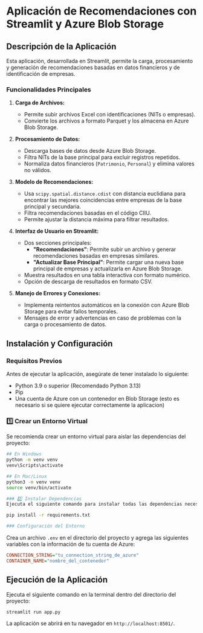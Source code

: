 # Aplicación de Recomendaciones con Streamlit y Azure Blob Storage


## Descripción de la Aplicación

Esta aplicación, desarrollada en Streamlit, permite la carga, procesamiento y generación de recomendaciones basadas en datos financieros y de identificación de empresas.

### Funcionalidades Principales

1. **Carga de Archivos:**

   - Permite subir archivos Excel con identificaciones (NITs o empresas).
   - Convierte los archivos a formato Parquet y los almacena en Azure Blob Storage.

2. **Procesamiento de Datos:**

   - Descarga bases de datos desde Azure Blob Storage.
   - Filtra NITs de la base principal para excluir registros repetidos.
   - Normaliza datos financieros (`Patrimonio`, `Personal`) y elimina valores no válidos.

3. **Modelo de Recomendaciones:**

   - Usa `scipy.spatial.distance.cdist` con distancia euclidiana para encontrar las mejores coincidencias entre empresas de la base principal y secundaria.
   - Filtra recomendaciones basadas en el código CIIU.
   - Permite ajustar la distancia máxima para filtrar resultados.

4. **Interfaz de Usuario en Streamlit:**

   - Dos secciones principales:
     - **"Recomendaciones"**: Permite subir un archivo y generar recomendaciones basadas en empresas similares.
     - **"Actualizar Base Principal"**: Permite cargar una nueva base principal de empresas y actualizarla en Azure Blob Storage.
   - Muestra resultados en una tabla interactiva con formato numérico.
   - Opción de descarga de resultados en formato CSV.

5. **Manejo de Errores y Conexiones:**

   - Implementa reintentos automáticos en la conexión con Azure Blob Storage para evitar fallos temporales.
   - Mensajes de error y advertencias en caso de problemas con la carga o procesamiento de datos.

## Instalación y Configuración

### Requisitos Previos

Antes de ejecutar la aplicación, asegúrate de tener instalado lo siguiente:

- Python 3.9 o superior (Recomendado Python 3.13)
- Pip
- Una cuenta de Azure con un contenedor en Blob Storage (esto es necesario si se quiere ejecutar correctamente la aplicacion)

### 1️⃣ Crear un Entorno Virtual  
Se recomienda crear un entorno virtual para aislar las dependencias del proyecto:

```bash
## En Windows
python -m venv venv
venv\Scripts\activate

## En Mac/Linux
python3 -m venv venv
source venv/bin/activate

### 2️⃣ Instalar Dependencias
Ejecuta el siguiente comando para instalar todas las dependencias necesarias:

pip install -r requirements.txt

### Configuración del Entorno
```
Crea un archivo `.env` en el directorio del proyecto y agrega las siguientes variables con la información de tu cuenta de Azure:
```ini
CONNECTION_STRING="tu_connection_string_de_azure"
CONTAINER_NAME="nombre_del_contenedor"
```
## Ejecución de la Aplicación

Ejecuta el siguiente comando en la terminal dentro del directorio del proyecto:

```bash
streamlit run app.py
```

La aplicación se abrirá en tu navegador en `http://localhost:8501/`.


